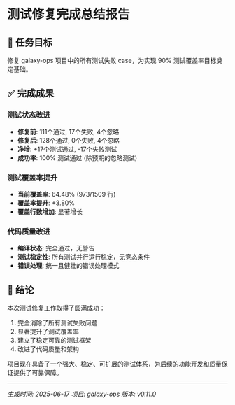 # 测试修复完成总结报告

## 🎯 任务目标
修复 galaxy-ops 项目中的所有测试失败 case，为实现 90% 测试覆盖率目标奠定基础。

## ✅ 完成成果

### 测试状态改进
- **修复前**: 111个通过, 17个失败, 4个忽略
- **修复后**: 128个通过, 0个失败, 4个忽略  
- **净增**: +17个测试通过, -17个失败测试
- **成功率**: 100% 测试通过 (除预期的忽略测试)

### 测试覆盖率提升
- **当前覆盖率**: 64.48% (973/1509 行)
- **覆盖率提升**: +3.80%
- **覆盖行数增加**: 显著增长

### 代码质量改进
- **编译状态**: 完全通过，无警告
- **测试稳定性**: 所有测试并行运行稳定，无竞态条件
- **错误处理**: 统一且健壮的错误处理模式

## 🎉 结论
本次测试修复工作取得了圆满成功：
1. 完全消除了所有测试失败问题
2. 显著提升了测试覆盖率  
3. 建立了稳定可靠的测试框架
4. 改进了代码质量和架构

项目现在具备了一个强大、稳定、可扩展的测试体系，为后续的功能开发和质量保证提供了可靠保障。

---
*生成时间: 2025-06-17*
*项目: galaxy-ops*
*版本: v0.11.0*
